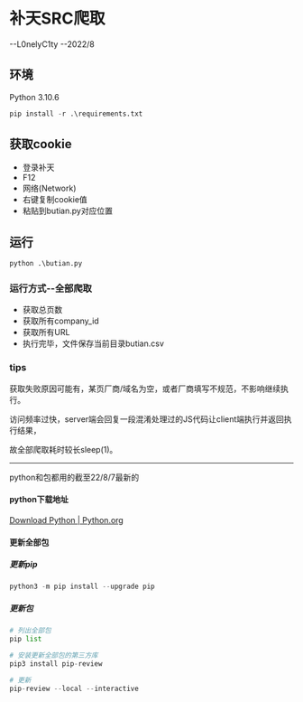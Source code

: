 # 补天SRC爬取

--L0nelyC1ty
--2022/8

## 环境

Python 3.10.6

```python
pip install -r .\requirements.txt
```



## 获取cookie

+ 登录补天
+ F12
+ 网络(Network)
+ 右键复制cookie值
+ 粘贴到butian.py对应位置



## 运行

```python
python .\butian.py
```

### 运行方式--全部爬取

+ 获取总页数
+ 获取所有company_id
+ 获取所有URL
+ 执行完毕，文件保存当前目录butian.csv

### tips

获取失败原因可能有，某页厂商/域名为空，或者厂商填写不规范，不影响继续执行。

访问频率过快，server端会回复一段混淆处理过的JS代码让client端执行并返回执行结果，

故全部爬取耗时较长sleep(1)。

***

python和包都用的截至22/8/7最新的

#### python下载地址

[Download Python | Python.org](https://www.python.org/downloads/)

#### 更新全部包

##### 更新pip

```python
python3 -m pip install --upgrade pip
```

##### 更新包

```python
# 列出全部包
pip list

# 安装更新全部包的第三方库
pip3 install pip-review

# 更新
pip-review --local --interactive
```
